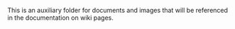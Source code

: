 This is an auxiliary folder for documents and images that will be referenced in the documentation on wiki pages.

